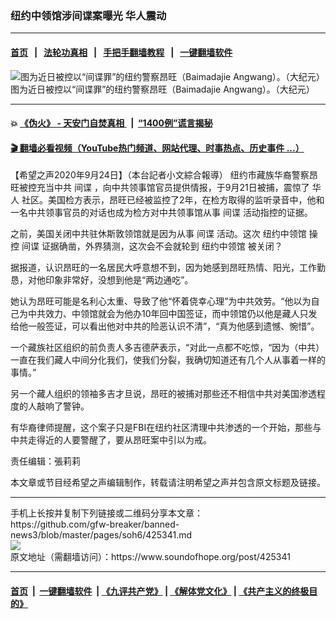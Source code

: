 ### 纽约中领馆涉间谍案曝光 华人震动
------------------------

#### [首页](https://github.com/gfw-breaker/banned-news3/blob/master/README.md) &nbsp;&nbsp;|&nbsp;&nbsp; [法轮功真相](https://github.com/begood0513/basic/blob/master/README.md)  &nbsp;&nbsp;|&nbsp;&nbsp; [手把手翻墙教程](https://github.com/gfw-breaker/guides/wiki)  &nbsp;&nbsp;|&nbsp;&nbsp; [一键翻墙软件](https://github.com/gfw-breaker/nogfw/blob/master/README.md)  



<div><img alt="图为近日被控以“间谍罪”的纽约警察昂旺（Baimadajie Angwang）。（大纪元）" src="https://img.soundofhope.org/2020-09/9-24-5-1-1-1600947495634.jpg"/>
<br/><figcaption class="caption">
 图为近日被控以“间谍罪”的纽约警察昂旺（Baimadajie Angwang）。（大纪元）
</figcaption></div><hr/>

#### 💥 [《伪火》 - 天安门自焚真相 ](http://158.247.195.190:10000/videos/blog/weihuo.html)&nbsp; |&nbsp; [“1400例”谎言揭秘  ](http://158.247.195.190:10000/videos/blog/jiexi1400.html)

#### [ 🎬  翻墙必看视频（YouTube热门频道、网站代理、时事热点、历史事件 ...）](https://github.com/gfw-breaker/links/blob/master/banned.md)

<div><div class="Content__Wrapper sc-1bvya0-0 grZQxZ">
 <p class="meta-top">
  <span class="meta">
   【希望之声2020年9月24日】（本台記者小文綜合報導）
  </span>
  纽约市藏族华裔警察昂旺被控充当中共
  <ok href="/term/5452">
   间谍
  </ok>
  ，向中共领事馆官员提供情报，于9月21日被捕，震惊了
  <ok href="/term/2417">
   华人
  </ok>
  社区。美国检方表示，昂旺已经被监控了2年，在检方取得的监听录音中，他和一名中共领事官员的对话也成为检方对中共领事馆从事
  <ok href="/term/5452">
   间谍
  </ok>
  活动指控的证据。
 </p>
 <p>
  之前，美国关闭中共驻休斯敦领馆就是因为从事
  <ok href="/term/5452">
   间谍
  </ok>
  活动。这次
  <ok href="/term/337777">
   纽约中领馆
  </ok>
  操控
  <ok href="/term/5452">
   间谍
  </ok>
  证据确凿，外界猜测，这次会不会就轮到
  <ok href="/term/337777">
   纽约中领馆
  </ok>
  被关闭？
 </p>
 <div class="AD_Embed__Wrap-sc-1xslmin-0 igMuqX module desktop">
  <div>
  </div>
 </div>
 <p>
  据报道，认识昂旺的一名居民大呼意想不到，因为她感到昂旺热情、阳光，工作勤恳，对他印象非常好，没想到他是“两边通吃”。
 </p>
 <p>
  她认为昂旺可能是名利心太重、导致了他“怀着侥幸心理”为中共效劳。“他以为自己为中共效力、中领馆就会为他办10年回中国签证，而中领馆仍以他是藏人只发给他一般签证，可以看出他对中共的险恶认识不清”，“真为他感到遗憾、惋惜”。
 </p>
 <p>
  一个藏族社区组织的前负责人多吉德萨表示，“对此一点都不吃惊，“因为（中共）一直在我们藏人中间分化我们，使我们分裂，我确切知道还有几个人从事着一样的事情。”
 </p>
 <p>
  另一个藏人组织的领袖多吉才旦说，昂旺的被捕对那些还不相信中共对美国渗透程度的人敲响了警钟。
 </p>
 <p>
  有华裔律师提醒，这个案子只是FBI在纽约社区清理中共渗透的一个开始，那些与中共走得近的人要警醒了，要从昂旺案中引以为戒。
 </p>
 <p class="meta-btm">
  责任编辑：張莉莉
 </p>
 <p class="meta-btm">
  本文章或节目经希望之声编辑制作，转载请注明希望之声并包含原文标题及链接。
 </p>
</div>
</div>
<hr/>
手机上长按并复制下列链接或二维码分享本文章：<br/>
https://github.com/gfw-breaker/banned-news3/blob/master/pages/soh6/425341.md <br/>
<a href='https://github.com/gfw-breaker/banned-news3/blob/master/pages/soh6/425341.md'><img src='https://github.com/gfw-breaker/banned-news3/blob/master/pages/soh6/425341.md.png'/></a> <br/>
原文地址（需翻墙访问）：https://www.soundofhope.org/post/425341


------------------------
#### [首页](https://github.com/gfw-breaker/banned-news3/blob/master/README.md) &nbsp;|&nbsp; [一键翻墙软件](https://github.com/gfw-breaker/nogfw/blob/master/README.md) &nbsp;| [《九评共产党》](https://github.com/gfw-breaker/9ping.md/blob/master/README.md#九评之一评共产党是什么) | [《解体党文化》](https://github.com/gfw-breaker/jtdwh.md/blob/master/README.md) | [《共产主义的终极目的》](https://github.com/gfw-breaker/gczydzjmd.md/blob/master/README.md)


<img src='http://gfw-breaker.win/banned-news3/pages/soh6/425341.md' width='0px' height='0px'/>